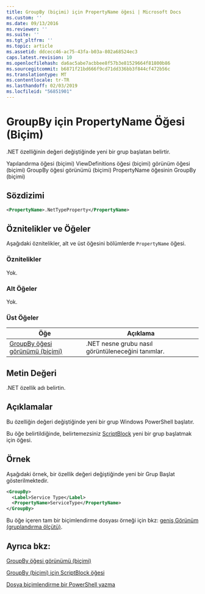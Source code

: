 ```yaml
---
title: GroupBy (biçimi) için PropertyName öğesi | Microsoft Docs
ms.custom: ''
ms.date: 09/13/2016
ms.reviewer: ''
ms.suite: ''
ms.tgt_pltfrm: ''
ms.topic: article
ms.assetid: ddcecc46-ac75-43fa-b03a-802a68524ec3
caps.latest.revision: 10
ms.openlocfilehash: da6ac5abe7acbbee8f57b3e81529664f81800b86
ms.sourcegitcommit: b6871f21bd666f9cd71dd336bb3f844cf472b56c
ms.translationtype: MT
ms.contentlocale: tr-TR
ms.lasthandoff: 02/03/2019
ms.locfileid: "56851901"
---
```

# <a name="propertyname-element-for-groupby-format"></a>GroupBy için PropertyName Öğesi (Biçim)

.NET özelliğinin değeri değiştiğinde yeni bir grup başlatan belirtir.

Yapılandırma öğesi (biçimi) ViewDefinitions öğesi (biçimi) görünüm öğesi (biçimi) GroupBy öğesi görünümü (biçimi) PropertyName öğesinin GroupBy (biçimi)

## <a name="syntax"></a>Sözdizimi

```xml
<PropertyName>.NetTypeProperty</PropertyName>
```

## <a name="attributes-and-elements"></a>Öznitelikler ve Öğeler

Aşağıdaki öznitelikler, alt ve üst öğesini bölümlerde `PropertyName` öğesi.

### <a name="attributes"></a>Öznitelikler

Yok.

### <a name="child-elements"></a>Alt Öğeler

Yok.

### <a name="parent-elements"></a>Üst Öğeler

|Öğe|Açıklama|
|-------------|-----------------|
|[GroupBy öğesi görünümü (biçimi)](./groupby-element-for-view-format.md)|.NET nesne grubu nasıl görüntüleneceğini tanımlar.|

## <a name="text-value"></a>Metin Değeri

.NET özellik adı belirtin.

## <a name="remarks"></a>Açıklamalar

Bu özelliğin değeri değiştiğinde yeni bir grup Windows PowerShell başlatır.

Bu öğe belirtildiğinde, belirtemezsiniz [ScriptBlock](./scriptblock-element-for-groupby-format.md) yeni bir grup başlatmak için öğesi.

## <a name="example"></a>Örnek

Aşağıdaki örnek, bir özellik değeri değiştiğinde yeni bir Grup Başlat gösterilmektedir.

```xml
<GroupBy>
  <Label>Service Type</Label>
  <PropertyName>ServiceType</PropertyName>
</GroupBy>

```

Bu öğe içeren tam bir biçimlendirme dosyası örneği için bkz: [geniş Görünüm (gruplandırma ölçütü)](./wide-view-groupby.md).

## <a name="see-also"></a>Ayrıca bkz:

[GroupBy öğesi görünümü (biçimi)](./groupby-element-for-view-format.md)

[GroupBy (biçimi) için ScriptBlock öğesi](./scriptblock-element-for-groupby-format.md)

[Dosya biçimlendirme bir PowerShell yazma](./writing-a-powershell-formatting-file.md)
